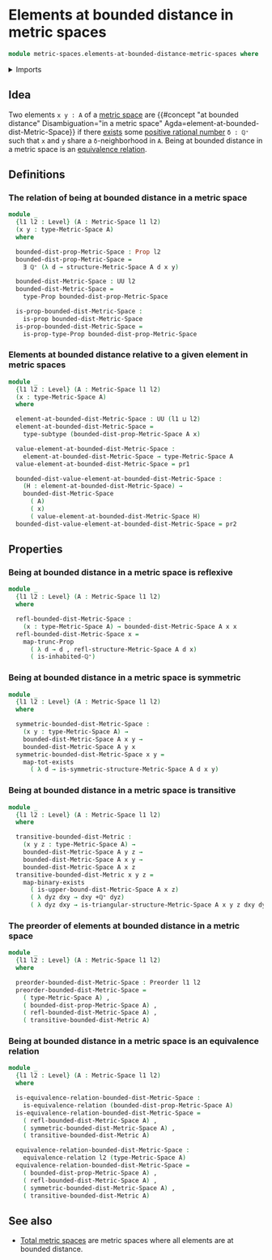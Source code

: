 # Elements at bounded distance in metric spaces

```agda
module metric-spaces.elements-at-bounded-distance-metric-spaces where
```

<details><summary>Imports</summary>

```agda
open import elementary-number-theory.positive-rational-numbers

open import foundation.dependent-pair-types
open import foundation.equivalence-relations
open import foundation.existential-quantification
open import foundation.function-types
open import foundation.functoriality-propositional-truncation
open import foundation.propositional-truncations
open import foundation.propositions
open import foundation.subtypes
open import foundation.universe-levels

open import logic.functoriality-existential-quantification

open import metric-spaces.metric-spaces

open import order-theory.preorders
```

</details>

## Idea

Two elements `x y : A` of a [metric space](metric-spaces.metric-spaces.md) are
{{#concept "at bounded distance" Disambiguation="in a metric space" Agda=element-at-bounded-dist-Metric-Space}}
if there [exists](foundation.existential-quantification.md) some
[positive rational number](elementary-number-theory.positive-rational-numbers.md)
`δ : ℚ⁺` such that `x` and `y` share a `δ`-neighborhood in `A`. Being at bounded
distance in a metric space is an
[equivalence relation](foundation.equivalence-relations.md).

## Definitions

### The relation of being at bounded distance in a metric space

```agda
module _
  {l1 l2 : Level} (A : Metric-Space l1 l2)
  (x y : type-Metric-Space A)
  where

  bounded-dist-prop-Metric-Space : Prop l2
  bounded-dist-prop-Metric-Space =
    ∃ ℚ⁺ (λ d → structure-Metric-Space A d x y)

  bounded-dist-Metric-Space : UU l2
  bounded-dist-Metric-Space =
    type-Prop bounded-dist-prop-Metric-Space

  is-prop-bounded-dist-Metric-Space :
    is-prop bounded-dist-Metric-Space
  is-prop-bounded-dist-Metric-Space =
    is-prop-type-Prop bounded-dist-prop-Metric-Space
```

### Elements at bounded distance relative to a given element in metric spaces

```agda
module _
  {l1 l2 : Level} (A : Metric-Space l1 l2)
  (x : type-Metric-Space A)
  where

  element-at-bounded-dist-Metric-Space : UU (l1 ⊔ l2)
  element-at-bounded-dist-Metric-Space =
    type-subtype (bounded-dist-prop-Metric-Space A x)

  value-element-at-bounded-dist-Metric-Space :
    element-at-bounded-dist-Metric-Space → type-Metric-Space A
  value-element-at-bounded-dist-Metric-Space = pr1

  bounded-dist-value-element-at-bounded-dist-Metric-Space :
    (H : element-at-bounded-dist-Metric-Space) →
    bounded-dist-Metric-Space
      ( A)
      ( x)
      ( value-element-at-bounded-dist-Metric-Space H)
  bounded-dist-value-element-at-bounded-dist-Metric-Space = pr2
```

## Properties

### Being at bounded distance in a metric space is reflexive

```agda
module _
  {l1 l2 : Level} (A : Metric-Space l1 l2)
  where

  refl-bounded-dist-Metric-Space :
    (x : type-Metric-Space A) → bounded-dist-Metric-Space A x x
  refl-bounded-dist-Metric-Space x =
    map-trunc-Prop
      ( λ d → d , refl-structure-Metric-Space A d x)
      ( is-inhabited-ℚ⁺)
```

### Being at bounded distance in a metric space is symmetric

```agda
module _
  {l1 l2 : Level} (A : Metric-Space l1 l2)
  where

  symmetric-bounded-dist-Metric-Space :
    (x y : type-Metric-Space A) →
    bounded-dist-Metric-Space A x y →
    bounded-dist-Metric-Space A y x
  symmetric-bounded-dist-Metric-Space x y =
    map-tot-exists
      ( λ d → is-symmetric-structure-Metric-Space A d x y)
```

### Being at bounded distance in a metric space is transitive

```agda
module _
  {l1 l2 : Level} (A : Metric-Space l1 l2)
  where

  transitive-bounded-dist-Metric :
    (x y z : type-Metric-Space A) →
    bounded-dist-Metric-Space A y z →
    bounded-dist-Metric-Space A x y →
    bounded-dist-Metric-Space A x z
  transitive-bounded-dist-Metric x y z =
    map-binary-exists
      ( is-upper-bound-dist-Metric-Space A x z)
      ( λ dyz dxy → dxy +ℚ⁺ dyz)
      ( λ dyz dxy → is-triangular-structure-Metric-Space A x y z dxy dyz)
```

### The preorder of elements at bounded distance in a metric space

```agda
module _
  {l1 l2 : Level} (A : Metric-Space l1 l2)
  where

  preorder-bounded-dist-Metric-Space : Preorder l1 l2
  preorder-bounded-dist-Metric-Space =
    ( type-Metric-Space A) ,
    ( bounded-dist-prop-Metric-Space A) ,
    ( refl-bounded-dist-Metric-Space A) ,
    ( transitive-bounded-dist-Metric A)
```

### Being at bounded distance in a metric space is an equivalence relation

```agda
module _
  {l1 l2 : Level} (A : Metric-Space l1 l2)
  where

  is-equivalence-relation-bounded-dist-Metric-Space :
    is-equivalence-relation (bounded-dist-prop-Metric-Space A)
  is-equivalence-relation-bounded-dist-Metric-Space =
    ( refl-bounded-dist-Metric-Space A) ,
    ( symmetric-bounded-dist-Metric-Space A) ,
    ( transitive-bounded-dist-Metric A)

  equivalence-relation-bounded-dist-Metric-Space :
    equivalence-relation l2 (type-Metric-Space A)
  equivalence-relation-bounded-dist-Metric-Space =
    ( bounded-dist-prop-Metric-Space A) ,
    ( refl-bounded-dist-Metric-Space A) ,
    ( symmetric-bounded-dist-Metric-Space A) ,
    ( transitive-bounded-dist-Metric A)
```

## See also

- [Total metric spaces](metric-spaces.total-metric-spaces.md) are metric spaces
  where all elements are at bounded distance.
